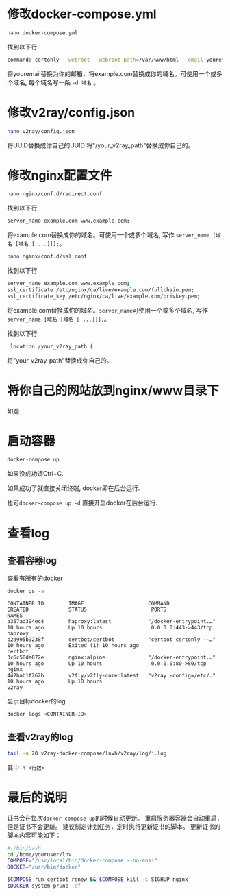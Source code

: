 # 修改docker-compose.yml

```bash
nano docker-compose.yml
```
找到以下行
```bash
command: certonly --webroot --webroot-path=/var/www/html --email youremail --agree-tos --no-eff-email --force-renewal -d example.com -d www.example.com
```
将youremail替换为你的邮箱，将example.com替换成你的域名。可使用一个或多个域名, 每个域名写一条 `-d 域名` 。

# 修改v2ray/config.json

```bash
nano v2ray/config.json
```
将UUID替换成你自己的UUID
将"/your_v2ray_path"替换成你自己的。

# 修改nginx配置文件

```bash
nano nginx/conf.d/redirect.conf
```
找到以下行
```bash
server_name example.com www.example.com;
```
将example.com替换成你的域名。可使用一个或多个域名, 写作 `server_name [域名 [域名 [ ...]]];`。

```bash
nano nginx/conf.d/ssl.conf
```
找到以下行
```bash
server_name example.com www.example.com;
ssl_certificate /etc/nginx/ca/live/example.com/fullchain.pem;
ssl_certificate_key /etc/nginx/ca/live/example.com/privkey.pem;
```
将example.com替换成你的域名。`server_name`可使用一个或多个域名, 写作 `server_name [域名 [域名 [ ...]]];`。

找到以下行

```bash
 location /your_v2ray_path {
```
将"your_v2ray_path"替换成你自己的。

# 将你自己的网站放到nginx/www目录下

如题

# 启动容器

```bash
docker-compose up
```
如果没成功请Ctrl+C.

如果成功了就直接关闭终端, docker即在后台运行.

也可`docker-compose up -d` 直接开启docker在后台运行.

# 查看log

## 查看容器log

查看有所有的docker

```bash
docker ps -a
```

```
CONTAINER ID        IMAGE                     COMMAND                  CREATED             STATUS                     PORTS                  NAMES
a357ad394ec4        haproxy:latest            "/docker-entrypoint.…"   10 hours ago        Up 10 hours                0.0.0.0:443->443/tcp   haproxy
b2a995b9238f        certbot/certbot           "certbot certonly --…"   10 hours ago        Exited (1) 10 hours ago                           certbot
3c6c50de872e        nginx:alpine              "/docker-entrypoint.…"   10 hours ago        Up 10 hours                0.0.0.0:80->80/tcp     nginx
442bab1f262b        v2fly/v2fly-core:latest   "v2ray -config=/etc/…"   10 hours ago        Up 10 hours                                       v2ray
```

显示目标docker的log

```bash
docker logs <CONTAINER-ID>
```

## 查看v2ray的log

```bash
tail -n 20 v2ray-docker-compose/lnvh/v2ray/log/*.log
```

其中`-n <行数> `

# 最后的说明

证书会在每次`docker-compose up`的时候自动更新。
重启服务器容器会自动重启，但是证书不会更新。
建议制定计划任务，定时执行更新证书的脚本。
更新证书的脚本内容可能如下：

```bash
#!/bin/bash
cd /home/youruser/lnv
COMPOSE="/usr/local/bin/docker-compose --no-ansi"
DOCKER="/usr/bin/docker"

$COMPOSE run certbot renew && $COMPOSE kill -s SIGHUP nginx
$DOCKER system prune -af


```
